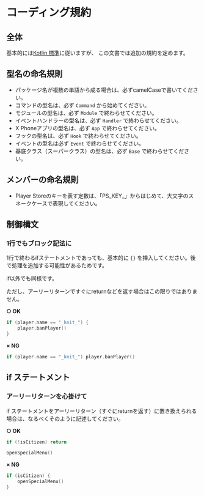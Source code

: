 # コーディング規約

## 全体

基本的には[Kotlin 標準](https://kotlinlang.org/docs/coding-conventions.html)に従いますが、 この文書では追加の規約を定めます。

## 型名の命名規則

* パッケージ名が複数の単語から成る場合は、必ずcamelCaseで書いてください。
* コマンドの型名は、必ず `Command` から始めてください。
* モジュールの型名は、必ず `Module` で終わらせてください。
* イベントハンドラーの型名は、必ず `Handler` で終わらせてください。
* X Phoneアプリの型名は、必ず `App` で終わらせてください。
* フックの型名は、必ず `Hook` で終わらせてください。
* イベントの型名は必ず `Event` で終わらせてください。
* 基底クラス（スーパークラス）の型名は、必ず `Base` で終わらせてください。

## メンバーの命名規則

* Player Storeのキーを表す定数は、「PS_KEY_」からはじめて、大文字のスネークケースで表現してください。

## 制御構文

### 1行でもブロック記法に

1行で終わるifステートメントであっても、基本的に `{}` を挿入してください。後で処理を追加する可能性があるためです。

if以外でも同様です。

ただし、アーリーリターンですぐにreturnなどを返す場合はこの限りではありません。

**○ OK**

```kotlin
if (player.name == "_knit_") {
    player.banPlayer()
}
```

**× NG**

```kotlin
if (player.name == "_knit_") player.banPlayer()
```

## if ステートメント

### アーリーリターンを心掛けて

if ステートメントをアーリーリターン（すぐにreturnを返す）に置き換えられる場合は、なるべくそのように記述してください。

**○ OK**

```kotlin
if (!isCitizen) return

openSpecialMenu()
```

**× NG**

```kotlin
if (isCitizen) {
    openSpecialMenu()
}
```